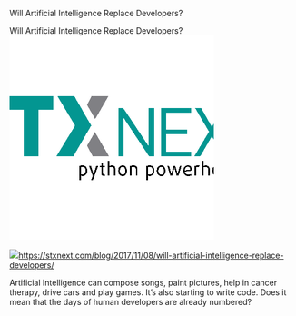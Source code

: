 Will Artificial Intelligence Replace Developers?

Will Artificial Intelligence Replace Developers?
![](../_resources/0860fe98cac98a713b4dcf076356f8f4.png)

![](../_resources/ee2ea65637bcebd49ab7c05b26e6cd76.png)https://stxnext.com/blog/2017/11/08/will-artificial-intelligence-replace-developers/

Artificial Intelligence can compose songs, paint pictures, help in cancer therapy, drive cars and play games. It’s also starting to write code. Does it mean that the days of human developers are already numbered?
